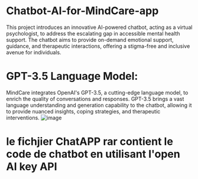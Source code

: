 # Chatbot-AI-for-MindCare-app
This project introduces an innovative AI-powered chatbot, acting as a virtual psychologist, to address the escalating gap in accessible mental health support.
The chatbot aims to provide on-demand emotional support, guidance, and therapeutic interactions, offering a stigma-free and inclusive avenue for individuals.

# GPT-3.5 Language Model:
MindCare integrates OpenAI's GPT-3.5, a cutting-edge language model, to enrich the quality of conversations and responses.
GPT-3.5 brings a vast language understanding and generation capability to the chatbot,
allowing it to provide nuanced insights, coping strategies, and therapeutic interventions.
![image](https://github.com/RavenMorgan/Chatbot-AI-for-MindCare-app/assets/93053186/601bfc04-5397-4a5e-81cc-519b482b07ba)

# le fichjier ChatAPP rar contient le code de chatbot en utilisant l'open AI key API 


